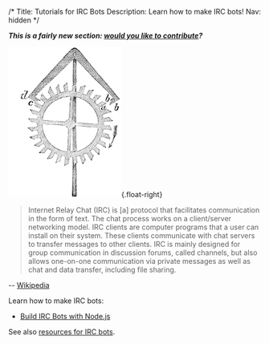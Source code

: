 /*
Title: Tutorials for IRC Bots
Description: Learn how to make IRC bots!
Nav: hidden
*/

***This is a fairly new section: [would you like to contribute](https://github.com/botwiki/botwiki.org)?***

![I really just couldn't find a good image for IRC](/content/images/illustrations/clockwork2.jpg){.float-right}

> Internet Relay Chat (IRC) is [a] protocol that facilitates communication in the form of text. The chat process works on a client/server networking model. IRC clients are computer programs that a user can install on their system. These clients communicate with chat servers to transfer messages to other clients. IRC is mainly designed for group communication in discussion forums, called channels, but also allows one-on-one communication via private messages as well as chat and data transfer, including file sharing.



-- [Wikipedia](https://en.wikipedia.org/wiki/Internet_Relay_Chat)

Learn how to make IRC bots:

- [Build IRC Bots with Node.js](http://davidwalsh.name/nodejs-irc)

See also [resources for IRC bots](/resources/irc-bots).